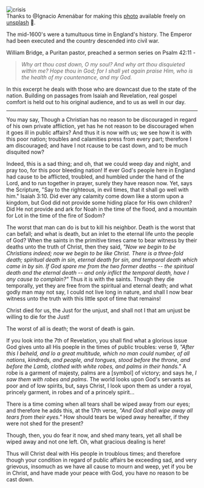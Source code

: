 <div class="postImageContainer"><img src="/blogpost/crisis.jpg" class="wideNonMovingPostimage" alt="crisis" title="crisis" /></div>

<div class="captionText">Thanks to @Ignacio Amenábar for making this <a href="https://unsplash.com/photos/8b9O31aK7H0" target="_blank">photo</a> available freely on <a href="https://www.unsplash.com" target="_blank">unsplash</a> 🎁.</div>


The mid-1600's were a tumultuous time in England's history. The Emperor had been executed and the country descended into civil war.

William Bridge, a Puritan pastor, preached a sermon series on Psalm 42:11 -

> _Why art thou cast down, O my soul? And why art thou disquieted within me? Hope thou in God; for I shall yet again praise Him, who is the health of my countenance, and my God._

In this excerpt he deals with those who are downcast due to the state of the nation. Building on passages from Isaiah and Revelation, real gospel comfort is held out to his original audience, and to us as well in our day.

-----

You may say, Though a Christian has no reason to be discouraged in regard of his own private affliction, yet has he not reason to be discouraged when it goes ill in public affairs? And thus it is now with us; we see how it is with this poor nation; troubles and calamities press from every part; therefore I am discouraged; and have I not rcause to be cast down, and to be much disquited now?

Indeed, this is a sad thing; and oh, that we could weep day and night, and pray too, for this poor bleeding nation! If ever God's people here in England had cause to be afflicted, troubled, and humbled under the hand of the Lord, and to run together in prayer, surely they have reason now. Yet, says the Scripture, "Say to the righteous, in evil times, that it shall go well with him." Isaiah 3:10. Did ever any calamity come down like a storm upon a kingdom, but God did not provide some hiding place for His own children? Did He not provide and ark for Noah in the time of the flood, and a mountain for Lot in the time of the fire of Sodom? 

The worst that man can do is but to kill his neighbor. Death is the worst that can befall; and what is death, but an inlet to the eternal life unto the people of God? When the saints in the primitive times came to bear witness by their deaths unto the truth of Christ, then they said, _"Now we begin to be Christians indeed; now we begin to be like Christ. There is a three-fold death; spiritual death in sin, eternal death for sin, and temporal death which came in by sin. If God spare me from the two former deaths -- the spiritual death and the eternal death -- and only inflict the temporal death, have I any cause to complain?"_ Thus it is with the saints. Though they die temporally, yet they are free from the spiritual and eternal death; and what godly man may not say, I could not live long in nature, and shall I now bear witness unto the truth with this little spot of time that remains! 

Christ died for us, the Just for the unjust, and shall not I that am unjust be willing to die for the Just! 

The worst of all is death; the worst of death is gain. 


If you look into the 7th of Revelation, you shall find what a glorious issue God gives unto all His poeple in the times of public troubles: verse 9, _"After this I beheld, and lo a great multitude, which no man could number, of all nations, kindreds, and people, and tongues, stood before the throne, and before the Lamb, clothed with white robes, and palms in their hands."_ A robe is a garment of majesty, palms are a [symbol] of victory; and says he, _I saw them with robes and palms_. The world looks upon God's servants as poor and of low spirits, but, says Christ, I look upon them as under a royal, princely garment, in robes and of a princely spirit...

There is a time coming when all tears shall be wiped away from our eyes; and therefore he adds this, at the 17th verse, _"And God shall wipe away all tears from their eyes."_ How should tears be wiped away hereafter, if they were not shed for the present? 

Though, then, you do fear it now, and shed many tears, yet all shall be wiped away and not one left. Oh, what gracious dealing is here!

Thus will Christ deal with His people in troublous times; and therefore though your condition in regard of public affairs be exceeding sad, and very grievous, insomuch as we have all cause to mourn and weep, yet if you be in Christ, and have made your peace with God, you have no reason to be cast down.